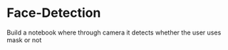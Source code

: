 # Face-Detection
Build a notebook where through camera it detects whether the user uses mask or not
